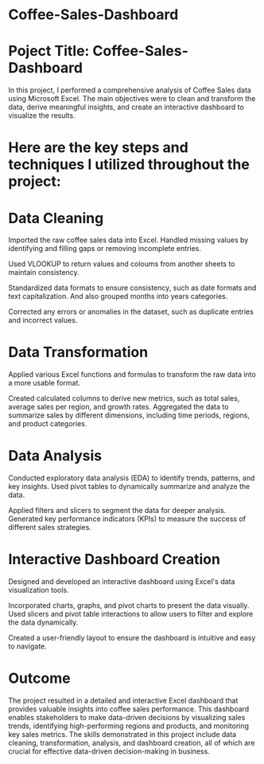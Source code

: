 # Coffee-Sales-Dashboard

# Poject Title: Coffee-Sales-Dashboard

In this project, I performed a comprehensive analysis of Coffee Sales data using Microsoft Excel. The main objectives were to clean and transform the data, derive meaningful insights, and create an interactive dashboard to visualize the results.

# Here are the key steps and techniques I utilized throughout the project:

# Data Cleaning

Imported the raw coffee sales data into Excel. Handled missing values by identifying and filling gaps or removing incomplete entries.

Used VLOOKUP to return values and coloums from another sheets to maintain consistency.

Standardized data formats to ensure consistency, such as date formats and text capitalization. And also grouped months into years categories.

Corrected any errors or anomalies in the dataset, such as duplicate entries and incorrect values.

# Data Transformation

Applied various Excel functions and formulas to transform the raw data into a more usable format.

Created calculated columns to derive new metrics, such as total sales, average sales per region, and growth rates. Aggregated the data to summarize sales by different dimensions, including time periods, regions, and product categories. 

# Data Analysis

Conducted exploratory data analysis (EDA) to identify trends, patterns, and key insights. Used pivot tables to dynamically summarize and analyze the data.

Applied filters and slicers to segment the data for deeper analysis. Generated key performance indicators (KPIs) to measure the success of different sales strategies.

# Interactive Dashboard Creation

Designed and developed an interactive dashboard using Excel's data visualization tools.

Incorporated charts, graphs, and pivot charts to present the data visually. Used slicers and pivot table interactions to allow users to filter and explore the data dynamically.

Created a user-friendly layout to ensure the dashboard is intuitive and easy to navigate. 

# Outcome

The project resulted in a detailed and interactive Excel dashboard that provides valuable insights into coffee sales performance. This dashboard enables stakeholders to make data-driven decisions by visualizing sales trends, identifying high-performing regions and products, and monitoring key sales metrics. The skills demonstrated in this project include data cleaning, transformation, analysis, and dashboard creation, all of which are crucial for effective data-driven decision-making in business.
